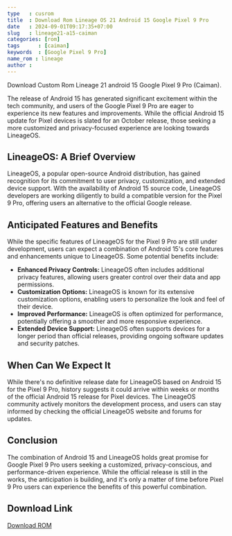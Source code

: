```yaml
---
type   : cusrom
title  : Download Rom Lineage OS 21 Android 15 Google Pixel 9 Pro
date   : 2024-09-01T09:17:35+07:00
slug   : lineage21-a15-caiman
categories: [rom]
tags      : [caiman]
keywords  : [Google Pixel 9 Pro]
name_rom : lineage
author : 
---
```


Download Custom Rom Lineage 21 android 15 Google Pixel 9 Pro (Caiman).

The release of Android 15 has generated significant excitement within the tech community, and users of the Google Pixel 9 Pro are eager to experience its new features and improvements. While the official Android 15 update for Pixel devices is slated for an October release, those seeking a more customized and privacy-focused experience are looking towards LineageOS.

## LineageOS: A Brief Overview

LineageOS, a popular open-source Android distribution, has gained recognition for its commitment to user privacy, customization, and extended device support. With the availability of Android 15 source code, LineageOS developers are working diligently to build a compatible version for the Pixel 9 Pro, offering users an alternative to the official Google release.

## Anticipated Features and Benefits

While the specific features of LineageOS for the Pixel 9 Pro are still under development, users can expect a combination of Android 15's core features and enhancements unique to LineageOS. Some potential benefits include:

* **Enhanced Privacy Controls:** LineageOS often includes additional privacy features, allowing users greater control over their data and app permissions.
* **Customization Options:** LineageOS is known for its extensive customization options, enabling users to personalize the look and feel of their device.
* **Improved Performance:** LineageOS is often optimized for performance, potentially offering a smoother and more responsive experience.
* **Extended Device Support:** LineageOS often supports devices for a longer period than official releases, providing ongoing software updates and security patches.

## When Can We Expect It

While there's no definitive release date for LineageOS based on Android 15 for the Pixel 9 Pro, history suggests it could arrive within weeks or months of the official Android 15 release for Pixel devices. The LineageOS community actively monitors the development process, and users can stay informed by checking the official LineageOS website and forums for updates.

## Conclusion

The combination of Android 15 and LineageOS holds great promise for Google Pixel 9 Pro users seeking a customized, privacy-conscious, and performance-driven experience. While the official release is still in the works, the anticipation is building, and it's only a matter of time before Pixel 9 Pro users can experience the benefits of this powerful combination. 


## Download Link
[Download ROM](/)
